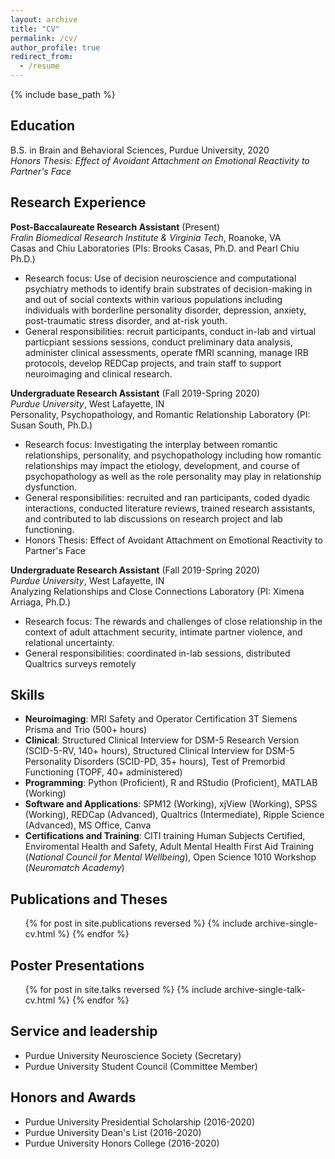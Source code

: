 ```yaml
---
layout: archive
title: "CV"
permalink: /cv/
author_profile: true
redirect_from:
  - /resume
---
```


{% include base_path %}

Education
---
B.S. in Brain and Behavioral Sciences, Purdue University, 2020  
*Honors Thesis: Effect of Avoidant Attachment on Emotional Reactivity to Partner's Face*

Research Experience
---
**Post-Baccalaureate Research Assistant** (Present)   
*Fralin Biomedical Research Institute & Virginia Tech*, Roanoke, VA   
Casas and Chiu Laboratories (PIs: Brooks Casas, Ph.D. and Pearl Chiu Ph.D.)
 * Research focus: Use of decision neuroscience and computational psychiatry methods to identify brain substrates of decision-making in and out of social contexts within various populations including individuals with borderline personality disorder, depression, anxiety, post-traumatic stress disorder, and at-risk youth.
* General responsibilities: recruit participants, conduct in-lab and virtual particpiant sessions sessions, conduct preliminary data analysis, administer clinical assessments, operate fMRI scanning, manage IRB protocols, develop REDCap projects, and train staff to support neuroimaging and clinical research.

**Undergraduate Research Assistant** (Fall 2019-Spring 2020)  
*Purdue University*, West Lafayette, IN  
Personality, Psychopathology, and Romantic Relationship Laboratory (PI: Susan South, Ph.D.)
* Research focus: Investigating the interplay between romantic relationships, personality, and psychopathology including how romantic relationships may impact the etiology, development, and course of psychopathology as well as the role personality may play in relationship dysfunction.
* General responsibilities: recruited and ran participants, coded dyadic interactions, conducted literature reviews, trained research assistants, and contributed to lab discussions on research project and lab functioning.
* Honors Thesis: Effect of Avoidant Attachment on Emotional Reactivity to Partner's Face

**Undergraduate Research Assistant** (Fall 2019-Spring 2020)   
*Purdue University*, West Lafayette, IN  
Analyzing Relationships and Close Connections Laboratory (PI: Ximena Arriaga, Ph.D.)
* Research focus: The rewards and challenges of close relationship in the context of adult attachment security, intimate partner violence, and relational uncertainty.
* General responsibilities: coordinated in-lab sessions, distributed Qualtrics surveys remotely
 
Skills
---
* **Neuroimaging**: MRI Safety and Operator Certification 3T Siemens Prisma and Trio (500+ hours)
* **Clinical**: Structured Clinical Interview for DSM-5 Research Version (SCID-5-RV, 140+ hours), Structured Clinical Interview for DSM-5 Personality Disorders (SCID-PD, 35+ hours), Test of Premorbid Functioning (TOPF, 40+ administered)
* **Programming**: Python (Proficient), R and RStudio (Proficient), MATLAB (Working)
* **Software and Applications**: SPM12 (Working), xjView (Working), SPSS (Working), REDCap (Advanced), Qualtrics (Intermediate), Ripple Science (Advanced), MS Office, Canva
* **Certifications and Training**: CITI training Human Subjects Certified, Enviromental Health and Safety, Adult Mental Health First Aid Training (*National Council for Mental Wellbeing*), Open Science 1010 Workshop (*Neuromatch Academy*)
  

Publications and Theses
---
  <ul>{% for post in site.publications reversed %}
    {% include archive-single-cv.html %}
  {% endfor %}</ul>

Poster Presentations
---
  <ul>{% for post in site.talks reversed %} 
    {% include archive-single-talk-cv.html  %}
  {% endfor %}</ul>
  
Service and leadership
---
* Purdue University Neuroscience Society (Secretary)
* Purdue University Student Council (Committee Member)

Honors and Awards
---
* Purdue University Presidential Scholarship (2016-2020)
* Purdue University Dean's List (2016-2020)
* Purdue University Honors College (2016-2020)
